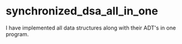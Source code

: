 # synchronized_dsa_all_in_one
I have implemented all data structures along with their ADT's in one program.
